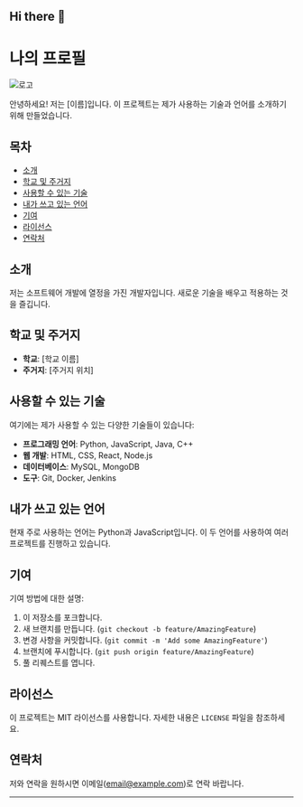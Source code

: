 ## Hi there 👋

# 나의 프로필

![로고](url_to_logo_image) <!-- 로고 이미지 URL을 여기에 넣어주세요 -->

안녕하세요! 저는 [이름]입니다. 이 프로젝트는 제가 사용하는 기술과 언어를 소개하기 위해 만들었습니다.

## 목차
- [소개](#소개)
- [학교 및 주거지](#학교-및-주거지)
- [사용할 수 있는 기술](#사용할-수-있는-기술)
- [내가 쓰고 있는 언어](#내가-쓰고-있는-언어)
- [기여](#기여)
- [라이선스](#라이선스)
- [연락처](#연락처)

## 소개
저는 소프트웨어 개발에 열정을 가진 개발자입니다. 새로운 기술을 배우고 적용하는 것을 즐깁니다.

## 학교 및 주거지
- **학교**: [학교 이름]
- **주거지**: [주거지 위치]

## 사용할 수 있는 기술
여기에는 제가 사용할 수 있는 다양한 기술들이 있습니다:
- **프로그래밍 언어**: Python, JavaScript, Java, C++
- **웹 개발**: HTML, CSS, React, Node.js
- **데이터베이스**: MySQL, MongoDB
- **도구**: Git, Docker, Jenkins

## 내가 쓰고 있는 언어
현재 주로 사용하는 언어는 Python과 JavaScript입니다. 이 두 언어를 사용하여 여러 프로젝트를 진행하고 있습니다.

## 기여
기여 방법에 대한 설명:
1. 이 저장소를 포크합니다.
2. 새 브랜치를 만듭니다. (`git checkout -b feature/AmazingFeature`)
3. 변경 사항을 커밋합니다. (`git commit -m 'Add some AmazingFeature'`)
4. 브랜치에 푸시합니다. (`git push origin feature/AmazingFeature`)
5. 풀 리퀘스트를 엽니다.

## 라이선스
이 프로젝트는 MIT 라이선스를 사용합니다. 자세한 내용은 `LICENSE` 파일을 참조하세요.

## 연락처
저와 연락을 원하시면 이메일(email@example.com)로 연락 바랍니다.

---


